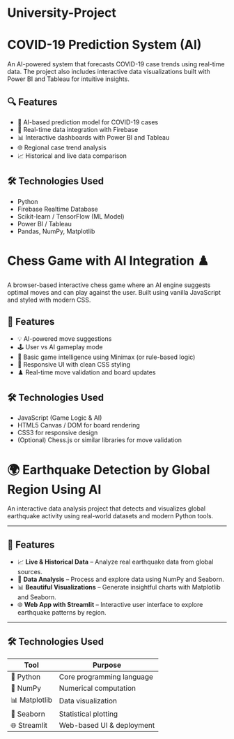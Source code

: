 # University-Project

# COVID-19 Prediction System (AI)

An AI-powered system that forecasts COVID-19 case trends using real-time data. The project also includes interactive data visualizations built with Power BI and Tableau for intuitive insights.

## 🔍 Features

- 🧠 AI-based prediction model for COVID-19 cases
- 🔄 Real-time data integration with Firebase
- 📊 Interactive dashboards with Power BI and Tableau
- 🌐 Regional case trend analysis
- 📈 Historical and live data comparison

## 🛠️ Technologies Used

- Python
- Firebase Realtime Database
- Scikit-learn / TensorFlow (ML Model)
- Power BI / Tableau
- Pandas, NumPy, Matplotlib

# Chess Game with AI Integration ♟️

A browser-based interactive chess game where an AI engine suggests optimal moves and can play against the user. Built using vanilla JavaScript and styled with modern CSS.

## 🎯 Features

- 💡 AI-powered move suggestions
- 🕹️ User vs AI gameplay mode
- 🧠 Basic game intelligence using Minimax (or rule-based logic)
- 🎨 Responsive UI with clean CSS styling
- ♟️ Real-time move validation and board updates

## 🛠️ Technologies Used

- JavaScript (Game Logic & AI)
- HTML5 Canvas / DOM for board rendering
- CSS3 for responsive design
- (Optional) Chess.js or similar libraries for move validation

# 🌍 Earthquake Detection by Global Region Using AI

An interactive data analysis project that detects and visualizes global earthquake activity using real-world datasets and modern Python tools.

---

## 🚀 Features

- 📈 **Live & Historical Data** – Analyze real earthquake data from global sources.
- 🧠 **Data Analysis** – Process and explore data using NumPy and Seaborn.
- 📊 **Beautiful Visualizations** – Generate insightful charts with Matplotlib and Seaborn.
- 🌐 **Web App with Streamlit** – Interactive user interface to explore earthquake patterns by region.

---

## 🛠️ Technologies Used

| Tool        | Purpose                         |
|-------------|----------------------------------|
| 🐍 Python    | Core programming language        |
| 🔢 NumPy     | Numerical computation            |
| 📊 Matplotlib | Data visualization               |
| 🎨 Seaborn   | Statistical plotting             |
| 🌐 Streamlit | Web-based UI & deployment        |


